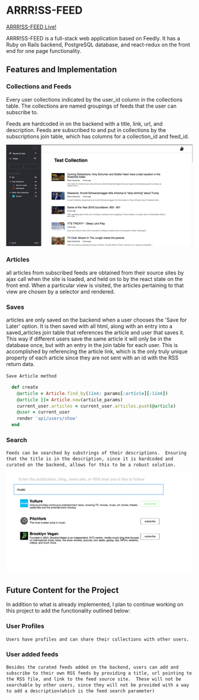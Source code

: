# ARRR!SS-FEED

[ARRR!SS-FEED Live!](https://arrr-ss-feed.herokuapp.com/#/collection_view)

ARRR!SS-FEED is a full-stack web application based on Feedly.  It has a Ruby on Rails backend, PostgreSQL database, and react-redux on the front end for one page functionality.

## Features and Implementation

### Collections and Feeds

  Every user collections indicated by the user_id column in the collections table.  The collections are named groupings of feeds that the user can subscribe to.

  Feeds are hardcoded in on the backend with a title, link, url, and description.  Feeds are subscribed to and put in collections by the subscriptions join table, which has columns for a collection_id and feed_id.

  ![Collection View Screenshot](app/assets/images/Collection_View_Screenshot.png)

### Articles
  all articles from subscribed feeds are obtained from their source sites by ajax call when the site is loaded, and held on to by the react state on the front end.  When a particular view is visited, the articles pertaining to that view are chosen by a selector and rendered.

### Saves
  articles are only saved on the backend when a user chooses the 'Save for Later' option.  It is then saved with all html, along with an entry into a saved_articles join table that references the article and user that saves it.  This way if different users save the same article it will only be in the database once, but with an entry in the join table for each user.  This is accomplished by referencing the article link, which is the only truly unique property of each article since they are not sent with an id with the RSS return data.

  `Save Article method`
  ```ruby
    def create
      @article = Article.find_by(link: params[:article][:link])
      @article ||= Article.new(article_params)
      current_user.articles = current_user.articles.push(@article)
      @user = current_user
      render 'api/users/show'
    end
  ```
### Search
    Feeds can be searched by substrings of their descriptions.  Ensuring that the title is in the description, since it is hardcoded and curated on the backend, allows for this to be a robust solution.

  ![Image of Search](app/assets/images/Search_screenshot.png)

## Future Content for the Project

  In addition to what is already implemented, I plan to continue working on this project to add the functionality outlined below:

### User Profiles
    Users have profiles and can share their collections with other users.

### User added feeds
    Besides the curated feeds added on the backend, users can add and subscribe to their own RSS feeds by providing a title, url pointing to the RSS file, and link to the feed source site.  These will not be searchable by other users, since they will not be provided with a way to add a description(which is the feed search parameter)
